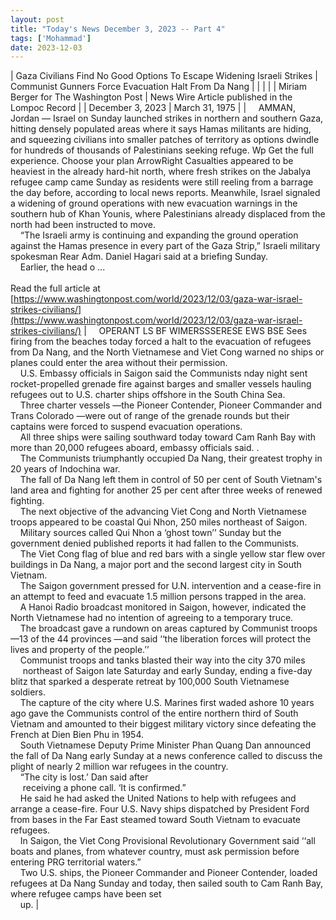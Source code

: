 ```yaml
---
layout: post
title: "Today's News December 3, 2023 -- Part 4"
tags: ['Mohammad']
date: 2023-12-03
---
```


| Gaza Civilians Find No Good Options To Escape Widening Israeli Strikes | Communist Gunners  Force Evacuation Halt From Da Nang  |
|  |  |
| Miriam Berger for The Washington Post | News Wire Article published in the Lompoc Record |
| December 3, 2023 | March 31, 1975 |
| &nbsp;&nbsp;&nbsp;&nbsp;AMMAN, Jordan — Israel on Sunday launched strikes in northern and southern Gaza, hitting densely populated areas where it says Hamas militants are hiding, and squeezing civilians into smaller patches of territory as options dwindle for hundreds of thousands of Palestinians seeking refuge. Wp Get the full experience. Choose your plan ArrowRight Casualties appeared to be heaviest in the already hard-hit north, where fresh strikes on the Jabalya refugee camp came Sunday as residents were still reeling from a barrage the day before, according to local news reports. Meanwhile, Israel signaled a widening of ground operations with new evacuation warnings in the southern hub of Khan Younis, where Palestinians already displaced from the north had been instructed to move.<br>&nbsp;&nbsp;&nbsp;&nbsp;“The Israeli army is continuing and expanding the ground operation against the Hamas presence in every part of the Gaza Strip,” Israeli military spokesman Rear Adm. Daniel Hagari said at a briefing Sunday.<br>&nbsp;&nbsp;&nbsp;&nbsp;Earlier, the head o ...<br><br>Read the full article at<br>[https://www.washingtonpost.com/world/2023/12/03/gaza-war-israel-strikes-civilians/](https://www.washingtonpost.com/world/2023/12/03/gaza-war-israel-strikes-civilians/) | &nbsp;&nbsp;&nbsp;&nbsp;OPERANT LS BF WIMERSSSERESE EWS BSE Sees firing from the beaches today forced a halt to the evacuation of refugees from Da Nang, and the North Vietnamese and Viet Cong warned no ships or planes could enter the area without their permission.<br>&nbsp;&nbsp;&nbsp;&nbsp;U.S. Embassy officials in Saigon said the Communists nday night sent rocket-propelled grenade fire against barges and smaller vessels hauling refugees out to U.S. charter ships offshore in the South China Sea.<br>&nbsp;&nbsp;&nbsp;&nbsp;Three charter vessels —the Pioneer Contender, Pioneer Commander and Trans Colorado —were out of range of the grenade rounds but their captains were forced to suspend evacuation operations.<br>&nbsp;&nbsp;&nbsp;&nbsp;All three ships were sailing southward today toward Cam Ranh Bay with more than 20,000 refugees aboard, embassy officials said. .<br>&nbsp;&nbsp;&nbsp;&nbsp;The Communists triumphantly occupied Da Nang, their greatest trophy in 20 years of Indochina war.<br>&nbsp;&nbsp;&nbsp;&nbsp;The fall of Da Nang left them in control of 50 per cent of South Vietnam's land area and fighting for another 25 per cent after three weeks of renewed fighting.<br>&nbsp;&nbsp;&nbsp;&nbsp;The next objective of the advancing Viet Cong and North Vietnamese troops appeared to be coastal Qui Nhon, 250 miles northeast of Saigon.<br>&nbsp;&nbsp;&nbsp;&nbsp;Military sources called Qui Nhon a ‘ghost town’’ Sunday but the government denied published reports it had fallen to the Communists.<br>&nbsp;&nbsp;&nbsp;&nbsp;The Viet Cong flag of blue and red bars with a single yellow star flew over buildings in Da Nang, a major port and the second largest city in South Vietnam.<br>&nbsp;&nbsp;&nbsp;&nbsp;The Saigon government pressed for U.N. intervention and a cease-fire in an attempt to feed and evacuate 1.5 million persons trapped in the area.<br>&nbsp;&nbsp;&nbsp;&nbsp;A Hanoi Radio broadcast monitored in Saigon, however, indicated the North Vietnamese had no intention of agreeing to a temporary truce.<br>&nbsp;&nbsp;&nbsp;&nbsp;The broadcast gave a rundown on areas captured by Communist troops —13 of the 44 provinces —and said ‘‘the liberation forces will protect the lives and property of the people.’’<br>&nbsp;&nbsp;&nbsp;&nbsp;Communist troops and tanks blasted their way into the city 370 miles<br>&nbsp;&nbsp;&nbsp;&nbsp; northeast of Saigon late Saturday and early Sunday, ending a five-day blitz that sparked a desperate retreat by 100,000 South Vietnamese soldiers.<br>&nbsp;&nbsp;&nbsp;&nbsp;The capture of the city where U.S. Marines first waded ashore 10 years ago gave the Communists control of the entire northern third of South Vietnam and amounted to their biggest military victory since defeating the French at Dien Bien Phu in 1954.<br>&nbsp;&nbsp;&nbsp;&nbsp;South Vietnamese Deputy Prime Minister Phan Quang Dan announced the fall of Da Nang early Sunday at a news conference called to discuss the plight of nearly 2 million war refugees in the country.<br>&nbsp;&nbsp;&nbsp;&nbsp;“The city is lost.’ Dan said after<br>&nbsp;&nbsp;&nbsp;&nbsp; receiving a phone call. ‘It is confirmed.”<br>&nbsp;&nbsp;&nbsp;&nbsp;He said he had asked the United Nations to help with refugees and arrange a cease-fire. Four U.S. Navy ships dispatched by President Ford from bases in the Far East steamed toward South Vietnam to evacuate refugees.<br>&nbsp;&nbsp;&nbsp;&nbsp;In Saigon, the Viet Cong Provisional Revolutionary Government said ‘‘all boats and planes, from whatever country, must ask permission before entering PRG territorial waters.”<br>&nbsp;&nbsp;&nbsp;&nbsp;Two U.S. ships, the Pioneer Commander and Pioneer Contender, loaded refugees at Da Nang Sunday and today, then sailed south to Cam Ranh Bay, where refugee camps have been set<br>&nbsp;&nbsp;&nbsp;&nbsp;up.  |